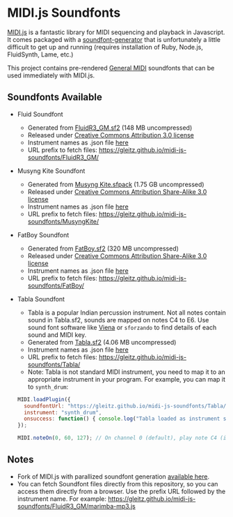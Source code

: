 # MIDI.js Soundfonts

[MIDI.js](https://github.com/mudcube/MIDI.js) is a fantastic library for MIDI sequencing and playback in Javascript. It comes packaged with a [soundfont-generator](https://github.com/gleitz/MIDI.js/blob/master/generator/ruby/soundfont_builder.rb) that is unfortunately a little difficult to get up and running (requires installation of Ruby, Node.js, FluidSynth, Lame, etc.)

This project contains pre-rendered [General MIDI](https://en.wikipedia.org/wiki/General_MIDI) soundfonts that can be used immediately with MIDI.js.

## Soundfonts Available

- Fluid Soundfont

  - Generated from [FluidR3_GM.sf2](http://www.synthfont.com/SoundFonts/FluidR3_GM.sfArk) (148 MB uncompressed)
  - Released under [Creative Commons Attribution 3.0 license](https://creativecommons.org/licenses/by/3.0/us/)
  - Instrument names as .json file [here](https://gleitz.github.io/midi-js-soundfonts/FluidR3_GM/names.json)
  - URL prefix to fetch files: https://gleitz.github.io/midi-js-soundfonts/FluidR3_GM/

- Musyng Kite Soundfont

  - Generated from [Musyng Kite.sfpack](http://www.synthfont.com/SoundFonts/Musyng.sfpack) (1.75 GB uncompressed)
  - Released under [Creative Commons Attribution Share-Alike 3.0 license](https://creativecommons.org/licenses/by-sa/3.0/)
  - Instrument names as .json file [here](https://gleitz.github.io/midi-js-soundfonts/MusyngKite/names.json)
  - URL prefix to fetch files: https://gleitz.github.io/midi-js-soundfonts/MusyngKite/

- FatBoy Soundfont

  - Generated from [FatBoy.sf2](https://fatboy.site) (320 MB uncompressed)
  - Released under [Creative Commons Attribution Share-Alike 3.0 license](https://creativecommons.org/licenses/by-sa/3.0/)
  - Instrument names as .json file [here](https://gleitz.github.io/midi-js-soundfonts/FatBoy/names.json)
  - URL prefix to fetch files: https://gleitz.github.io/midi-js-soundfonts/FatBoy/

- Tabla Soundfont

  - Tabla is a popular Indian percussion instrument. Not all notes contain sound in Tabla.sf2, sounds are mapped on notes C4 to E6. Use sound font software like [Viena](https://www.synthfont.com/index.html) or `sforzando` to find details of each sound and MIDI key.
  - Generated from [Tabla.sf2](https://gleitz.github.io/midi-js-soundfonts/Tabla/Tabla.sf2) (4.06 MB uncompressed)
  - Instrument names as .json file [here](https://gleitz.github.io/midi-js-soundfonts/Tabla/names.json)
  - URL prefix to fetch files: https://gleitz.github.io/midi-js-soundfonts/Tabla/
  - Note: Tabla is not standard MIDI instrument, you need to map it to an appropriate instrument in your program. For example, you can map it to `synth_drum`:

  ```javascript
  MIDI.loadPlugin({
    soundfontUrl: "https://gleitz.github.io/midi-js-soundfonts/Tabla/"
    instrument: "synth_drum",
    onsuccess: function() { console.log("Tabla loaded as instrument synth_drum") }
  });

  MIDI.noteOn(0, 60, 127); // On channel 0 (default), play note C4 (id 60) with max velocity (127)

  ```

## Notes

- Fork of MIDI.js with parallized soundfont generation [available here](https://github.com/gleitz/MIDI.js).
- You can fetch Soundfont files directly from this repository, so you can access them directly from a browser. Use the prefix URL followed by the instrument name. For example: https://gleitz.github.io/midi-js-soundfonts/FluidR3_GM/marimba-mp3.js
